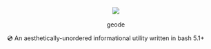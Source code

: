 <h3 align="center"><img src="https://cdn.discordapp.com/attachments/394962023634698261/849053244403613747/geode.png"></h3>
<p align="center">geode</p>
💿 An aesthetically-unordered informational utility written in bash 5.1+
